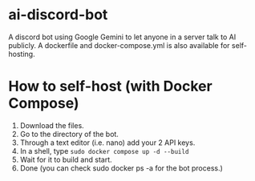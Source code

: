 # ai-discord-bot
A discord bot using Google Gemini to let anyone in a server talk to AI publicly.
A dockerfile and docker-compose.yml is also available for self-hosting.
# How to self-host (with Docker Compose)
1. Download the files.
2. Go to the directory of the bot.
3. Through a text editor (i.e. nano) add your 2 API keys.
4. In a shell, type
   `sudo docker compose up -d --build`
5. Wait for it to build and start.
6. Done (you can check sudo docker ps -a for the bot process.)
